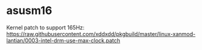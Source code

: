 # asusm16

Kernel patch to support 165Hz:
https://raw.githubusercontent.com/xddxdd/pkgbuild/master/linux-xanmod-lantian/0003-intel-drm-use-max-clock.patch

